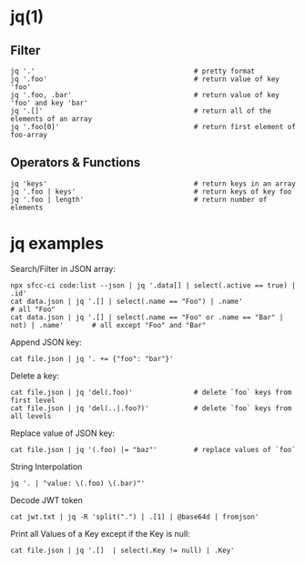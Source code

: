 # jq(1)

## Filter

    jq '.'                                       # pretty format
    jq '.foo'                                    # return value of key 'foo'
    jq '.foo, .bar'                              # return value of key 'foo' and key 'bar'
    jq '.[]'                                     # return all of the elements of an array
    jq '.foo[0]'                                 # return first element of foo-array

## Operators & Functions

    jq 'keys'                                    # return keys in an array
    jq '.foo | keys'                             # return keys of key foo
    jq '.foo | length'                           # return number of elements

# jq examples

  Search/Filter in JSON array:

    npx sfcc-ci code:list --json | jq '.data[] | select(.active == true) | .id'
    cat data.json | jq '.[] | select(.name == "Foo") | .name'                               # all "Foo"
    cat data.json | jq '.[] | select(.name == "Foo" or .name == "Bar" | not) | .name'       # all except "Foo" and "Bar"

  Append JSON key:

    cat file.json | jq '. += {"foo": "bar"}'

  Delete a key:

    cat file.json | jq 'del(.foo)'               # delete `foo` keys from first level
    cat file.json | jq 'del(..|.foo?)'           # delete `foo` keys from all levels

  Replace value of JSON key:

    cat file.json | jq '(.foo) |= "baz"'         # replace values of `foo`

  String Interpolation

    jq '. | "value: \(.foo) \(.bar)"'

  Decode JWT token

    cat jwt.txt | jq -R 'split(".") | .[1] | @base64d | fromjson'

  Print all Values of a Key except if the Key is null:

    cat file.json | jq '.[]  | select(.Key != null) | .Key'
